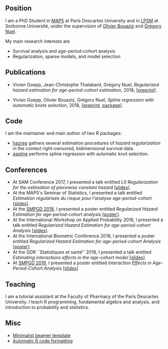 ## Position

I am a PhD Student in [MAP5](http://map5.mi.parisdescartes.fr/) at Paris Descartes University and in [LPSM](http://www.lpsm.paris) at Sorbonne Université, under the supervision of [Olivier Bouaziz](http://www.math-info.univ-paris5.fr/~obouaziz/) and [Grégory Nuel](http://nuel.perso.math.cnrs.fr/).

My main research interests are

- Survival analysis and age-period-cohort analysis
- Regularization, sparse models, and model selection

## Publications

- Vivien Goepp, Jean-Christophe Thalabard, Grégory Nuel, *Regularized hazard estimation for age-period-cohort estimation*, 2018, [[preprint]](https://hal.archives-ouvertes.fr/hal-01662197v3).

- Vivien Goepp, Olivier Bouaziz, Grégory Nuel, *Spline regression with automatic knots selection*, 2018, [[preprint](https://hal.archives-ouvertes.fr/hal-01853459v1), [package](https://github.com/goepp/aspline)].

## Code

I am the maintainer and main author of two R packages:

- [hazreg](https://github.com/goepp/hazreg) gathers several estimation procedures of *hazard regularization* in the context right-censored, bidimensional survival data.
- [aspline](https://github.com/goepp/aspline) performs spline regression with automatic knot selection.

## Conferences

- At SAM Conference 2017, I presented a talk entitled *L0 Regularization for the estimation of piecewise constant hazard* [[slides](conference/sam.pdf)].
- At the MAP5's Seminar of Statistics, I presented a talk entitled *Estimation régularisée du risque pour l'analyse age-period-cohort* [[slides](conference/map5.pdf)].
- At the [SMPGD 2018](https://web.archive.org/web/20190131163210/https://smpgd2018.sciencesconf.org/), I presented a poster entitled *Regularized Hazard Estimation for age-period-cohort analysis* [[poster](conference/smpgd_2018.pdf)].
- At the International Workshop on Applied Probability 2018, I presented a talk entitled *Regularized Hazard Estimation for age-period-cohort Analysis* [[slides](conference/iwap.pdf)].
- At the International Biometric Conference 2018, I presented a poster entitled *Regularized Hazard Estimation for age-period-cohort Analysis* [[poster](conference/ibc.pdf)].
- At the GDR ``Statistiques et santé'' 2018, I presented a talk entitled *Estimating interactions effects in the age-cohort model* [[slides](conference/gdr.pdf)]. 
- At [SMPGD 2019](https://smpgd2019.sciencesconf.org/), I presented a poster entitled *Interaction Effects in Age-Period-Cohort Analysis* [[slides](conference/smpgd_2019.pdf)]

## Teaching

I am a tutorial assistant at the Faculty of Pharmacy of the Paris Descartes University. I teach R programming, fundamental algebra and analysis, and introduction to probability and statistics. 

## Misc

- [Minimalist beamer template](http://mirrors.ircam.fr/pub/CTAN/macros/latex/contrib/beamer-contrib/themes/beamertheme-light/beamertheme-light-example.pdf)
- [Automatic R code formatting](https://yihui.name/formatr/)

